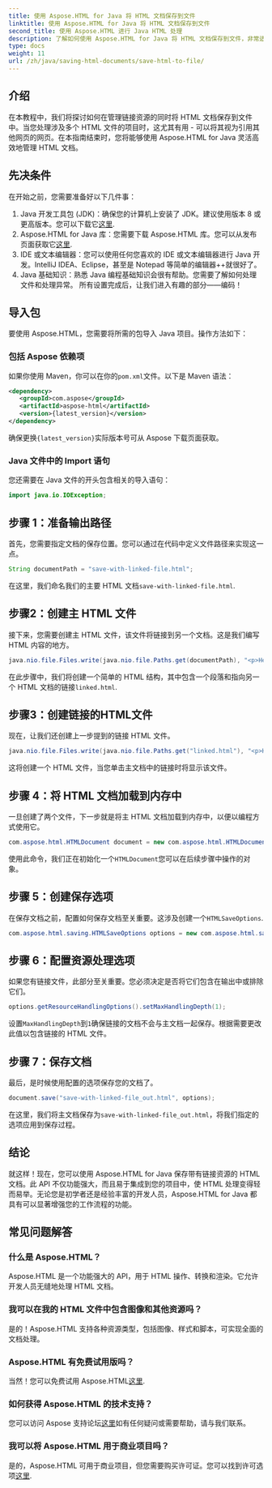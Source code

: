 ```yaml
---
title: 使用 Aspose.HTML for Java 将 HTML 文档保存到文件
linktitle: 使用 Aspose.HTML for Java 将 HTML 文档保存到文件
second_title: 使用 Aspose.HTML 进行 Java HTML 处理
description: 了解如何使用 Aspose.HTML for Java 将 HTML 文档保存到文件，非常适合轻松处理多个链接资源。
type: docs
weight: 11
url: /zh/java/saving-html-documents/save-html-to-file/
---
```

## 介绍
在本教程中，我们将探讨如何在管理链接资源的同时将 HTML 文档保存到文件中。当您处理涉及多个 HTML 文件的项目时，这尤其有用 - 可以将其视为引用其他网页的网页。在本指南结束时，您将能够使用 Aspose.HTML for Java 灵活高效地管理 HTML 文档。
## 先决条件
在开始之前，您需要准备好以下几件事：
1.  Java 开发工具包 (JDK)：确保您的计算机上安装了 JDK。建议使用版本 8 或更高版本。您可以下载它[这里](https://www.oracle.com/java/technologies/javase-jdk11-downloads.html).
2. Aspose.HTML for Java 库：您需要下载 Aspose.HTML 库。您可以从发布页面获取它[这里](https://releases.aspose.com/html/java/).
3. IDE 或文本编辑器：您可以使用任何您喜欢的 IDE 或文本编辑器进行 Java 开发。IntelliJ IDEA、Eclipse，甚至是 Notepad 等简单的编辑器++就很好了。
4. Java 基础知识：熟悉 Java 编程基础知识会很有帮助。您需要了解如何处理文件和处理异常。
所有设置完成后，让我们进入有趣的部分——编码！
## 导入包
要使用 Aspose.HTML，您需要将所需的包导入 Java 项目。操作方法如下：
### 包括 Aspose 依赖项
如果你使用 Maven，你可以在你的`pom.xml`文件。以下是 Maven 语法：
```xml
<dependency>
   <groupId>com.aspose</groupId>
   <artifactId>aspose-html</artifactId>
   <version>{latest_version}</version>
</dependency>
```
确保更换`{latest_version}`实际版本号可从 Aspose 下载页面获取。
### Java 文件中的 Import 语句
您还需要在 Java 文件的开头包含相关的导入语句：
```java
import java.io.IOException;
```

## 步骤 1：准备输出路径
首先，您需要指定文档的保存位置。您可以通过在代码中定义文件路径来实现这一点。
```java
String documentPath = "save-with-linked-file.html";
```
在这里，我们命名我们的主要 HTML 文档`save-with-linked-file.html`.
## 步骤2：创建主 HTML 文件
接下来，您需要创建主 HTML 文件，该文件将链接到另一个文档。这是我们编写 HTML 内容的地方。
```java
java.nio.file.Files.write(java.nio.file.Paths.get(documentPath), "<p>Hello World!</p><a href='linked.html'>linked file</a>".getBytes());
```
在此步骤中，我们将创建一个简单的 HTML 结构，其中包含一个段落和指向另一个 HTML 文档的链接`linked.html`.
## 步骤3：创建链接的HTML文件
现在，让我们还创建上一步提到的链接 HTML 文件。
```java
java.nio.file.Files.write(java.nio.file.Paths.get("linked.html"), "<p>Hello linked file!</p>".getBytes());
```
这将创建一个 HTML 文件，当您单击主文档中的链接时将显示该文件。
## 步骤 4：将 HTML 文档加载到内存中
一旦创建了两个文件，下一步就是将主 HTML 文档加载到内存中，以便以编程方式使用它。
```java
com.aspose.html.HTMLDocument document = new com.aspose.html.HTMLDocument(documentPath);
```
使用此命令，我们正在初始化一个`HTMLDocument`您可以在后续步骤中操作的对象。
## 步骤 5：创建保存选项
在保存文档之前，配置如何保存文档至关重要。这涉及创建一个`HTMLSaveOptions`.
```java
com.aspose.html.saving.HTMLSaveOptions options = new com.aspose.html.saving.HTMLSaveOptions();
```
## 步骤 6：配置资源处理选项
如果您有链接文件，此部分至关重要。您必须决定是否将它们包含在输出中或排除它们。 
```java
options.getResourceHandlingOptions().setMaxHandlingDepth(1);
```
设置`MaxHandlingDepth`到`1`确保链接的文档不会与主文档一起保存。根据需要更改此值以包含链接的 HTML 文件。
## 步骤 7：保存文档
最后，是时候使用配置的选项保存您的文档了。
```java
document.save("save-with-linked-file_out.html", options);
```
在这里，我们将主文档保存为`save-with-linked-file_out.html`，将我们指定的选项应用到保存过程。
## 结论
就这样！现在，您可以使用 Aspose.HTML for Java 保存带有链接资源的 HTML 文档。此 API 不仅功能强大，而且易于集成到您的项目中，使 HTML 处理变得轻而易举。无论您是初学者还是经验丰富的开发人员，Aspose.HTML for Java 都具有可以显著增强您的工作流程的功能。
## 常见问题解答
### 什么是 Aspose.HTML？  
Aspose.HTML 是一个功能强大的 API，用于 HTML 操作、转换和渲染。它允许开发人员无缝地处理 HTML 文档。
### 我可以在我的 HTML 文件中包含图像和其他资源吗？  
是的！Aspose.HTML 支持各种资源类型，包括图像、样式和脚本，可实现全面的文档处理。
### Aspose.HTML 有免费试用版吗？  
当然！您可以免费试用 Aspose.HTML[这里](https://releases.aspose.com/).
### 如何获得 Aspose.HTML 的技术支持？  
您可以访问 Aspose 支持论坛[这里](https://forum.aspose.com/c/html/29)如有任何疑问或需要帮助，请与我们联系。
### 我可以将 Aspose.HTML 用于商业项目吗？  
是的，Aspose.HTML 可用于商业项目，但您需要购买许可证。您可以找到许可选项[这里](https://purchase.aspose.com/buy).